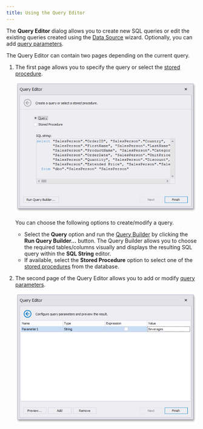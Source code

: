 ```yaml
---
title: Using the Query Editor
---
```

The **Query Editor** dialog allows you to create new SQL queries or edit the existing queries created using the [Data Source](../../../../dashboard-for-desktop/articles/dashboard-designer/providing-data/connecting-to-sql-databases.md) wizard. Optionally, you can add [query parameters](../../../../dashboard-for-desktop/articles/dashboard-designer/working-with-data/pass-query-parameters.md).

The Query Editor can contain two pages depending on the current query.
1. The first page allows you to specify the query or select the [stored procedure](../../../../dashboard-for-desktop/articles/dashboard-designer/working-with-data/stored-procedures.md).
	
	![QueryEditorDialog_Page1](../../../images/Img118164.png)
	
	You can choose the following options to create/modify a query.
	* Select the **Query** option and run the [Query Builder](../../../../dashboard-for-desktop/articles/dashboard-designer/working-with-data/using-the-query-builder.md) by clicking the **Run Query Builder...** button. The Query Builder allows you to choose the required tables/columns visually and displays the resulting SQL query within the **SQL String** editor.
	* If available, select the **Stored Procedure** option to select one of the [stored procedures](../../../../dashboard-for-desktop/articles/dashboard-designer/working-with-data/stored-procedures.md) from the database.
2. The second page of the Query Editor allows you to add or modify [query parameters](../../../../dashboard-for-desktop/articles/dashboard-designer/working-with-data/pass-query-parameters.md).
	
	![QueryEditorDialog_Page2](../../../images/Img121065.png)